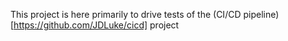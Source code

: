 This project is here primarily to drive tests of the (CI/CD pipeline)[https://github.com/JDLuke/cicd] project
